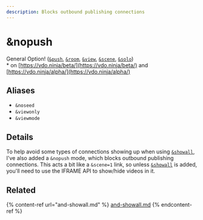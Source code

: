 ```yaml
---
description: Blocks outbound publishing connections
---
```


# \&nopush

General Option! ([`&push`](../../source-settings/push.md), [`&room`](../../general-settings/room.md), [`&view`](../view-parameters/view.md), [`&scene`](../view-parameters/scene.md), [`&solo`](and-solo.md))\
\* on [https://vdo.ninja/beta/](https://vdo.ninja/beta/) and [https://vdo.ninja/alpha/](https://vdo.ninja/alpha/)

## Aliases

* `&noseed`
* `&viewonly`
* `&viewmode`

## Details

To help avoid some types of connections showing up when using [`&showall`](and-showall.md), I've also added a `&nopush` mode, which blocks outbound publishing connections. This acts a bit like a `&scene=1` link, so unless [`&showall`](and-showall.md) is added, you'll need to use the IFRAME API to show/hide videos in it.

## Related

{% content-ref url="and-showall.md" %}
[and-showall.md](and-showall.md)
{% endcontent-ref %}
